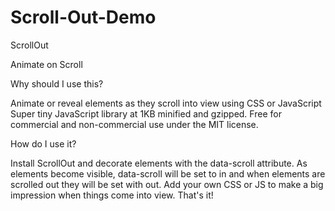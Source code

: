 # Scroll-Out-Demo
ScrollOut

Animate on Scroll

Why should I use this?

Animate or reveal elements as they scroll into view using CSS or JavaScript
Super tiny JavaScript library at 1KB minified and gzipped.
Free for commercial and non-commercial use under the MIT license.

How do I use it?

Install ScrollOut and decorate elements with the data-scroll attribute. As elements become visible, data-scroll will be set to in and when elements are scrolled out they will be set with out. Add your own CSS or JS to make a big impression when things come into view. That's it!

